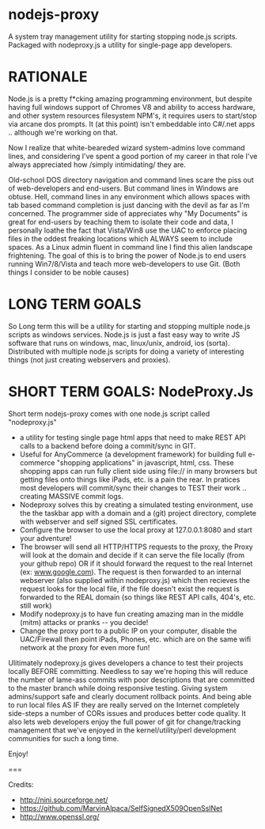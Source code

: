 nodejs-proxy
============

A system tray management utility for starting stopping node.js scripts.
Packaged with nodeproxy.js a utility for single-page app developers. 

RATIONALE
===
Node.js is a pretty f*cking amazing programming environment, but despite having full windows support of
Chromes V8 and ability to access hardware, and other system resources filesystem NPM's, 
it requires users to start/stop via arcane dos prompts.  It (at this point) isn't embeddable into C#/.net
apps .. although we're working on that. 

Now I realize that white-beareded wizard system-admins love command lines, and considering I've spent a 
good portion of my career in that role I've always appreciated how /simply intimidating/ they are. 

Old-school DOS directory navigation and command lines scare the piss out of web-developers and end-users.
But command lines in Windows are obtuse. Hell, command lines in any environment which allows spaces with
tab based command completion is just dancing with the devil as far as I'm concerned.
The programmer side of appreciates why "My Documents" is great for end-users by teaching them to isolate
their code and data, I personally loathe the fact that Vista/Win8 use the UAC to enforce placing files 
in the oddest freaking locations which ALWAYS seem to include spaces.  As a Linux admin fluent in command
line I find this alien landscape frightening. The goal of this is to bring the power of Node.js to end users
running Win7/8/Vista and teach more web-developers to use Git.  (Both things I consider to be noble causes)

LONG TERM GOALS
===
So Long term this will be a utility for starting and stopping multiple node.js scripts as windows services.
Node.js is just a fast easy way to write JS software that runs on windows, mac, linux/unix, android, ios (sorta).
Distributed with multiple node.js scripts for doing a variety of interesting things (not just creating 
webservers and proxies). 

SHORT TERM GOALS: NodeProxy.Js
===

Short term nodejs-proxy comes with one node.js script called "nodeproxy.js"
* a utility for testing single page html apps that need to make REST API calls to a backend before
doing a commit/sync in GIT.
* Useful for AnyCommerce (a development framework) for building full e-commerce "shopping applications"
in javascript, html, css.  These shopping apps can run fully client side using file:// in many browsers
but getting files onto things like iPads, etc. is a pain the rear. In pratices most developers will commit/sync
their changes to TEST their work .. creating MASSIVE commit logs. 
* Nodeproxy solves this by creating a simulated testing environment, use the the taskbar app with 
a domain and a (git) project directory, complete with webserver and self signed SSL certificates.
* Configure the browser to use the local proxy at 127.0.0.1:8080 and start your adventure!
* The browser will send all HTTP/HTTPS requests to the proxy, the Proxy will look at the domain and decide
if it can serve the file locally (from your github repo) OR if it should forward the request to the real
Internet (ex: www.google.com).   The request is then forwarded to an internal webserver (also supplied
within nodeproxy.js) which then recieves the request looks for the local file, if the file doesn't exist
the request is forwarded to the REAL domain (so things like REST API calls, 404's, etc. still work)
* Modify nodeproxy.js to have fun creating amazing man in the middle (mitm) attacks or pranks -- you decide!
* Change the proxy port to a public IP on your computer, disable the UAC/Firewall then point iPads, Phones, etc.
which are on the same wifi network at the proxy for even more fun!

Ulitimately nodeproxy.js gives developers a chance to test their projects locally BEFORE committing. 
Needless to say we're hoping this will reduce the number of lame-ass commits with poor descriptions 
that are committed to the master branch while doing responsive testing.  Giving system admins/support safe and
clearly document rollback points. And being able to run local files AS IF they are really served 
on the Internet completely side-steps a number of CORs issues and produces better code quality.
It also lets web developers enjoy the full power of git for change/tracking management that we've enjoyed
in the kernel/utility/perl development communities for such a long time.

Enjoy!

===

Credits:
* http://nini.sourceforge.net/
* https://github.com/MarvinAlpaca/SelfSignedX509OpenSslNet
* http://www.openssl.org/
